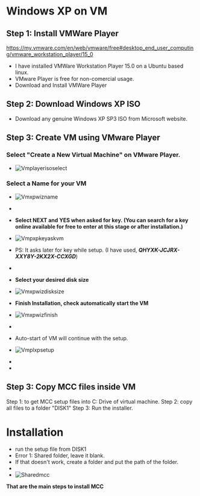 <!-- TITLE: VM MCC -->
<!-- SUBTITLE: How to install MCC app on VM -->

# Windows XP on VM
## Step 1: Install VMWare Player
https://my.vmware.com/en/web/vmware/free#desktop_end_user_computing/vmware_workstation_player/15_0

* I have installed VMWare Workstation Player 15.0 on a Ubuntu based linux.
* VMware Player is free for non-comercial usage.
* Download and Install VMWare Player

## Step 2: Download Windows XP ISO
* Download any genuine Windows XP SP3 ISO from Microsoft website.


## Step 3: Create VM using VMware Player
### Select "**Create a New Virtual Machine**" on VMware Player.
* ![Vmplayerisoselect](/uploads/vmplayerisoselect.png "Vmplayerisoselect")

### **Select a Name for your VM**
* ![Vmxpwizname](/uploads/vmxpwizname.png "Vmxpwizname")
* 
* **Select NEXT and YES when asked for key. (You can search for a key online available for free to enter at this stage or after installation.)**
* ![Vmpxpkeyaskvm](/uploads/vmpxpkeyaskvm.png "Vmpxpkeyaskvm")
* PS: It asks later for key while setup. (I have used, ***QHYXK-JCJRX-XXY8Y-2KX2X-CCXGD***)
* 
* **Select your desired disk size** 
* ![Vmxpwizdisksize](/uploads/vmxpwizdisksize.png "Vmxpwizdisksize")

* **Finish Installation, check automatically start the VM**
* ![Vmxpwizfinish](/uploads/vmxpwizfinish.png "Vmxpwizfinish")
* 
* Auto-start of VM will continue with the setup.
* ![Vmplxpsetup](/uploads/vmplxpsetup.png "Vmplxpsetup")
* 
* 
## Step 3: Copy MCC files inside VM


Step 1: to get MCC setup files into C: Drive of virtual machine.
Step 2: copy all files to a folder "DISK1"
Step 3: Run the installer.
# Installation
* run the setup file from DISK1
* Error 1: Shared folder, leave it blank.
* If that doesn't work, create a folder and put the path of the folder.
* 
* ![Sharedmcc](/uploads/sharedmcc.png "Sharedmcc")

**That are the main steps to install MCC**
